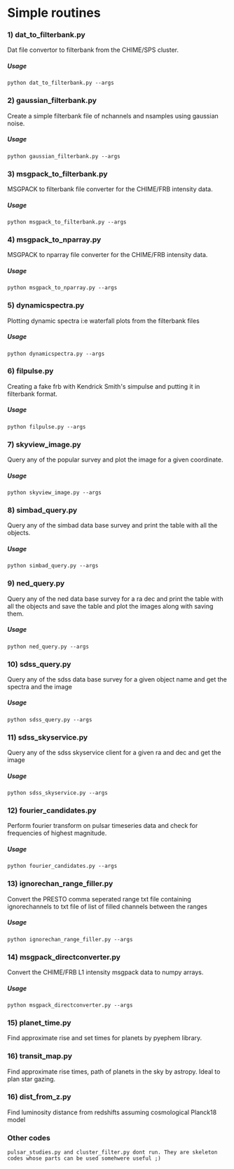 # Simple routines

### 1) dat_to_filterbank.py
Dat file convertor to filterbank from the CHIME/SPS cluster. 
<br />
##### Usage
 `python dat_to_filterbank.py --args`
 
### 2) gaussian_filterbank.py 
Create a simple filterbank file of nchannels and nsamples using gaussian noise.
<br />
##### Usage
`python gaussian_filterbank.py --args`

### 3) msgpack_to_filterbank.py
MSGPACK to filterbank file converter for the CHIME/FRB intensity data.
<br />
##### Usage
`python msgpack_to_filterbank.py --args` 


### 4) msgpack_to_nparray.py
MSGPACK to nparray file converter for the CHIME/FRB intensity data.
<br />
##### Usage
`python msgpack_to_nparray.py --args` 

### 5) dynamicspectra.py
Plotting dynamic spectra i:e waterfall plots from the filterbank files
<br />
##### Usage
`python dynamicspectra.py --args` 

### 6) filpulse.py
Creating a fake frb with Kendrick Smith's simpulse and putting it in filterbank format.
<br />
##### Usage
`python filpulse.py --args` 

### 7) skyview_image.py
Query any of the popular survey and plot the image for a given coordinate.
<br />
##### Usage
`python skyview_image.py --args` 

### 8) simbad_query.py
Query any of the simbad data base survey and print the table with all the objects.
<br />
##### Usage
`python simbad_query.py --args` 

### 9) ned_query.py
Query any of the ned data base survey for a ra dec  and print the table with all the objects and save the table and plot the images along with saving them.
<br />
##### Usage
`python ned_query.py --args` 

### 10) sdss_query.py
Query any of the sdss data base survey for a given object name   and get the spectra and the image 
<br />
##### Usage
`python sdss_query.py --args` 

### 11) sdss_skyservice.py
Query any of the sdss skyservice client for a given ra and dec  and get the image 
<br />
##### Usage
`python sdss_skyservice.py --args` 

### 12) fourier_candidates.py
Perform fourier transform on pulsar timeseries data and check for frequencies of highest magnitude.
<br />
##### Usage
`python fourier_candidates.py --args` 

### 13) ignorechan_range_filler.py
Convert the PRESTO comma seperated range txt file containing ignorechannels to txt file of list of filled channels between the ranges
<br />
##### Usage
`python ignorechan_range_filler.py --args` 

### 14) msgpack_directconverter.py
Convert the CHIME/FRB L1 intensity msgpack data to numpy arrays.
<br />
##### Usage
`python msgpack_directconverter.py --args` 

### 15) planet_time.py
Find approximate rise and set times for planets by pyephem library.

### 16) transit_map.py
Find approximate rise times, path of planets in the sky by astropy. Ideal to plan star gazing.

### 16) dist_from_z.py
Find luminosity distance from redshifts assuming cosmological Planck18 model


### Other codes
`pulsar_studies.py and cluster_filter.py dont run. They are skeleton codes whose parts can be used somehwere useful ;)`






